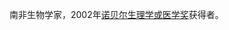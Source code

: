 南非生物学家，2002年[诺贝尔生理学或医学奖](https://baike.baidu.com/item/%E8%AF%BA%E8%B4%9D%E5%B0%94%E7%94%9F%E7%90%86%E5%AD%A6%E6%88%96%E5%8C%BB%E5%AD%A6%E5%A5%96/1310224?fromModule=lemma_inlink)获得者。